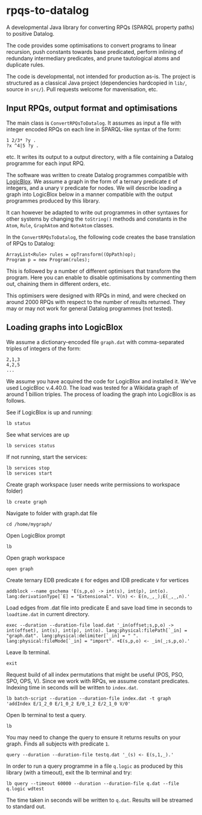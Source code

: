 # rpqs-to-datalog
A developmental Java library for converting RPQs (SPARQL property paths) to positive Datalog.

The code provides some optimisations to convert programs to linear recursion, push constants towards base predicated, perform inlining of redundany intermediary predicates, and prune tautological atoms and duplicate rules.

The code is developmental, not intended for production as-is. The project is structured as a classical Java project (dependencies hardcopied in `lib/`, source in `src/`). Pull requests welcome for mavenisation, etc.

## Input RPQs, output format and optimisations

The main class is `ConvertRPQsToDatalog`. It assumes as input a file with integer encoded RPQs on each line in SPARQL-like syntax of the form:

```
1 2/3* ?y .
?x ^4|5 ?y .
```

etc. It writes its output to a output directory, with a file containing a Datalog programme for each input RPQ.

The software was written to create Datalog programmes compatible with [LogicBlox](https://developer.logicblox.com/). We assume a graph in the form of a ternary predicate `E` of integers, and a unary `V` predicate for nodes. We will describe loading a graph into LogicBlox below in a manner compatible with the output programmes produced by this library. 

It can however be adapted to write out programmes in other syntaxes for other systems by changing the `toString()` methods and constants in the `Atom`, `Rule`, `GraphAtom` and `NoteAtom` classes.

In the `ConvertRPQsToDatalog`, the following code creates the base translation of RPQs to Datalog:

```
ArrayList<Rule> rules = opTransform((OpPath)op);
Program p = new Program(rules);
```

This is followed by a number of different optimisers that transform the program. Here you can enable to disable optimisations by commenting them out, chaining them in different orders, etc. 

This optimisers were designed with RPQs in mind, and were checked on around 2000 RPQs with respect to the number of results returned. They may or may not work for general Datalog programmes (not tested). 

## Loading graphs into LogicBlox

We assume a dictionary-encoded file `graph.dat` with comma-separated triples of integers of the form:

```
2,1,3
4,2,5
...
```

We assume you have acquired the code for LogicBlox and installed it. We've used LogicBloc v.4.40.0. The load was tested for a Wikidata graph of around 1 billion triples. The process of loading the graph into LogicBlox is as follows.

See if LogicBlox is up and running:

```
lb status
```

See what services are up

```
lb services status
```

If not running, start the services:

```
lb services stop
lb services start
```

Create graph workspace (user needs write permissions to workspace folder)

```
lb create graph
```

Navigate to folder with graph.dat file

```
cd /home/mygraph/
```

Open LogicBlox prompt

```
lb
```


Open graph workspace

```
open graph
```

Create ternary EDB predicate `E` for edges and IDB predicate `V` for vertices

```
addblock --name gschema 'E(s,p,o) -> int(s), int(p), int(o). lang:derivationType[`E] = "Extensional". V(n) <- E(n,_,_);E(_,_,n).'
```

Load edges from .dat file into predicate E and save load time in seconds to `loadtime.dat` in current directory.

```
exec --duration --duration-file load.dat '_in(offset;s,p,o) -> int(offset), int(s), int(p), int(o). lang:physical:filePath[`_in] = "graph.dat". lang:physical:delimiter[`_in] = " ". lang:physical:fileMode[`_in] = "import". +E(s,p,o) <- _in(_;s,p,o).'
```

Leave lb terminal.

```
exit
```

Request build of all index permutations that might be useful (POS, PSO, SPO, OPS, V). Since we work with RPQs, we assume constant predicates. Indexing time in seconds will be written to `index.dat`.

```
lb batch-script --duration --duration-file index.dat -t graph 'addIndex E/1_2_0 E/1_0_2 E/0_1_2 E/2_1_0 V/0'
```

Open lb terminal to test a query.

```
lb
```

You may need to change the query to ensure it returns results on your graph. Finds all subjects with predicate `1`.

```
query --duration --duration-file testq.dat '_(s) <- E(s,1,_).'
```

In order to run a query programme in a file `q.logic` as produced by this library (with a timeout), exit the lb terminal and try:

```
lb query --timeout 60000 --duration --duration-file q.dat --file q.logic wdtest
```

The time taken in seconds will be written to `q.dat`. Results will be streamed to standard out.
